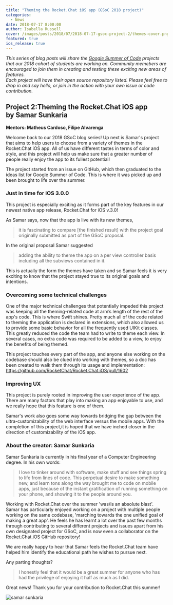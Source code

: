 ```yaml
---
title: "Theming the Rocket.Chat iOS app (GSoC 2018 project)"
categories:
  - News
date: 2018-07-17 8:00:00
author: Isabella Russell
cover: /images/posts/2018/07/2018-07-17-gsoc-project-2/themes-cover.png
featured: true
ios_release: true
---
```


_This series of blog posts will share the [Google Summer of Code](https://rocket.chat/docs/contributing/google-summer-of-code) projects that our 2018 cohort of students are working on. Community memebers are encouraged to join them in creating and testing these exciting new areas of features.<br/>Each project will have their open source repository listed.  Please feel free to drop in and say hello, or join in the action with your own issue or code contribution.<br/>_

## Project 2:Theming the Rocket.Chat iOS app <br/> by Samar Sunkaria
**Mentors: Matheus Cardoso, Filipe Alvarenga**

Welcome back to our 2018 GSoC blog series! Up next is Samar's project that aims to help users to choose from a variety of themes in the Rocket.Chat iOS app. All of us have different tastes in terms of color and style, and this project will help us make sure that a greater number of people really enjoy the app to its fullest potential!

The project started from an issue on GitHub, which then graduated to the ideas list for Google Summer of Code. This is where it was picked up and been brought to life over the summer.

### Just in time for iOS 3.0.0

This project is especially exciting as it forms part of the key features in our newest native app release, Rocket.Chat for iOS v.3.0!

As Samar says, now that the app is live with its new themes,

> it is fascinating to compare [the finished result] with the project goal originally submitted as part of the GSoC proposal.

In the original proposal Samar suggested

> adding the ability to theme the app on a per view controller basis including all the subviews contained in it.

This is actually the form the themes have taken and so Samar feels it is very exciting to know that the project stayed true to its original goals and intentions.

### Overcoming some technical challenges

One of the major technical challenges that potentially impeded this project was keeping all the theming-related code at arm’s length of the rest of the app's code. This is where Swift shines. Pretty much all of the code related to theming the application is declared in extensions, which also allowed us to provide some basic behavior for all the frequently used UIKit classes. <br/> This greatly reduced the code the team had to write to theme each view. In several cases, no extra code was required to be added to a view, to enjoy the benefits of being themed.

This project touches every part of the app, and anyone else working on the codebase should also be clued into working with themes, so a doc has been created to walk them through its usage
and implementation: <https://github.com/RocketChat/Rocket.Chat.iOS/pull/1602>


### Improving UX

This project is purely rooted in improving the user experience of the app. There are many factors that play into making an app enjoyable to use, and we really hope that this feature is one of them.

Samar's work also goes some way towards bridging the gap between the ultra-customizability of the web interface versus the mobile apps. With the completion of this project,it is hoped that we have inched closer in the direction of customizability of the iOS app.

### About the creator: Samar Sunkaria

Samar Sunkaria is currently in his final year of a Computer Engineering degree. In his own words:
> I love to tinker around with software, make stuff and see things spring to life from lines of code. This perpetual desire to make something new, and learn tons along the way brought me to code on mobile apps, just because of the instant gratification of running something on your phone, and showing it to the people around you.

Working with Rocket.Chat over the summer 'was/is an absolute blast'. Samar has particularly enjoyed working on a project with multiple people working on the same codebase, 'marching towards the one unified goal of making a great app'. He feels he has learnt a lot over the past few months through contributing to several different projects and issues apart from his own designated project for GSoC, and is now  even a collaborator on the Rocket.Chat.iOS GitHub repository!

We are really happy to hear that Samar feels the Rocket.Chat team have helped him identify the educational path he wishes to pursue next.

Any parting thoughts?

> I honestly feel that it would be a great summer for anyone who has had the privilege of enjoying it half as much as I did.

Great news! Thank you for your contribution to Rocket.Chat this summer!

![samar sunkaria](https://scontent-bom1-1.cdninstagram.com/vp/9678abd64209a9b3525de621d3a0c6a3/5BD38779/t51.2885-15/e35/15803605_952240744912926_8876631162315866112_n.jpg)

